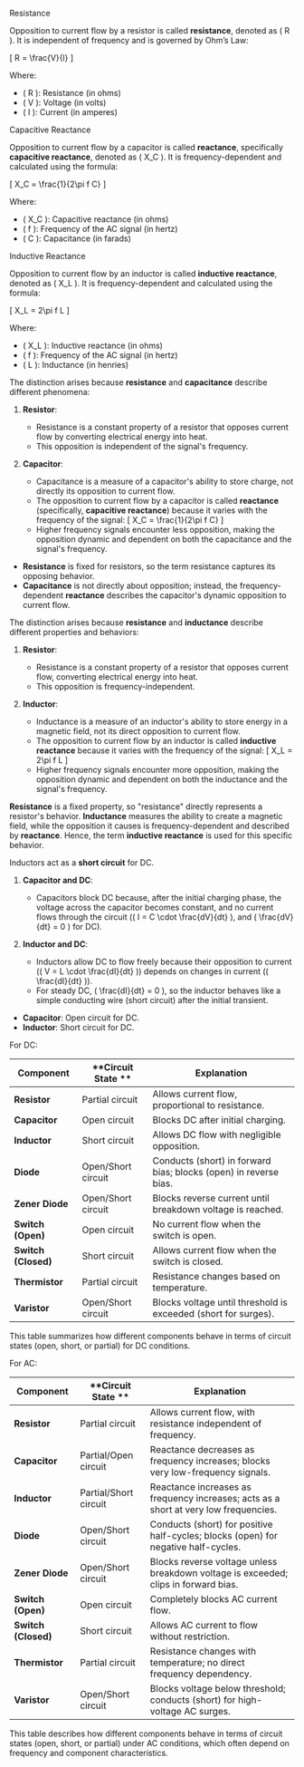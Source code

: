 Resistance

Opposition to current flow by a resistor is called **resistance**, denoted as \( R \). It is independent of frequency and is governed by Ohm’s Law:

\[
R = \frac{V}{I}
\]

Where:
- \( R \): Resistance (in ohms)
- \( V \): Voltage (in volts)
- \( I \): Current (in amperes)

Capacitive Reactance

Opposition to current flow by a capacitor is called **reactance**, specifically **capacitive reactance**, denoted as \( X_C \). It is frequency-dependent and calculated using the formula:

\[
X_C = \frac{1}{2\pi f C}
\]

Where:
- \( X_C \): Capacitive reactance (in ohms)
- \( f \): Frequency of the AC signal (in hertz)
- \( C \): Capacitance (in farads)

Inductive Reactance

Opposition to current flow by an inductor is called **inductive reactance**, denoted as \( X_L \). It is frequency-dependent and calculated using the formula:

\[
X_L = 2\pi f L
\]

Where:
- \( X_L \): Inductive reactance (in ohms)
- \( f \): Frequency of the AC signal (in hertz)
- \( L \): Inductance (in henries)

The distinction arises because **resistance** and **capacitance** describe different phenomena:

1. **Resistor**:
   - Resistance is a constant property of a resistor that opposes current flow by converting electrical energy into heat.
   - This opposition is independent of the signal's frequency.

2. **Capacitor**:
   - Capacitance is a measure of a capacitor's ability to store charge, not directly its opposition to current flow.
   - The opposition to current flow by a capacitor is called **reactance** (specifically, **capacitive reactance**) because it varies with the frequency of the signal:
     \[
     X_C = \frac{1}{2\pi f C}
     \]
   - Higher frequency signals encounter less opposition, making the opposition dynamic and dependent on both the capacitance and the signal's frequency.

- **Resistance** is fixed for resistors, so the term resistance captures its opposing behavior.
- **Capacitance** is not directly about opposition; instead, the frequency-dependent **reactance** describes the capacitor's dynamic opposition to current flow.

The distinction arises because **resistance** and **inductance** describe different properties and behaviors:

1. **Resistor**:

   - Resistance is a constant property of a resistor that opposes current flow, converting electrical energy into heat.
   - This opposition is frequency-independent.

2. **Inductor**:

   - Inductance is a measure of an inductor's ability to store energy in a magnetic field, not its direct opposition to current flow.
   - The opposition to current flow by an inductor is called **inductive reactance** because it varies with the frequency of the signal:
     \[
     X_L = 2\pi f L
     \]
   - Higher frequency signals encounter more opposition, making the opposition dynamic and dependent on both the inductance and the signal's frequency.

**Resistance** is a fixed property, so "resistance" directly represents a resistor's behavior.
**Inductance** measures the ability to create a magnetic field, while the opposition it causes is frequency-dependent and described by **reactance**. Hence, the term **inductive reactance** is used for this specific behavior.

Inductors act as a **short circuit** for DC.

1. **Capacitor and DC**:
   - Capacitors block DC because, after the initial charging phase, the voltage across the capacitor becomes constant, and no current flows through the circuit (\( I = C \cdot \frac{dV}{dt} \), and \( \frac{dV}{dt} = 0 \) for DC).

2. **Inductor and DC**:
   - Inductors allow DC to flow freely because their opposition to current (\( V = L \cdot \frac{dI}{dt} \)) depends on changes in current (\( \frac{dI}{dt} \)).
   - For steady DC, \( \frac{dI}{dt} = 0 \), so the inductor behaves like a simple conducting wire (short circuit) after the initial transient.

- **Capacitor**: Open circuit for DC.
- **Inductor**: Short circuit for DC.

For DC:

| **Component**       | **Circuit State          **   | **Explanation**                                   |
|----------------------|------------------------------|--------------------------------------------------|
| **Resistor**         | Partial circuit             | Allows current flow, proportional to resistance. |
| **Capacitor**        | Open circuit                | Blocks DC after initial charging.               |
| **Inductor**         | Short circuit               | Allows DC flow with negligible opposition.       |
| **Diode**            | Open/Short circuit          | Conducts (short) in forward bias; blocks (open) in reverse bias. |
| **Zener Diode**      | Open/Short circuit          | Blocks reverse current until breakdown voltage is reached. |
| **Switch (Open)**    | Open circuit                | No current flow when the switch is open.         |
| **Switch (Closed)**  | Short circuit               | Allows current flow when the switch is closed.   |
| **Thermistor**       | Partial circuit             | Resistance changes based on temperature.         |
| **Varistor**         | Open/Short circuit          | Blocks voltage until threshold is exceeded (short for surges). |

This table summarizes how different components behave in terms of circuit states (open, short, or partial) for DC conditions.

For AC:

| **Component**       | **Circuit State           **        | **Explanation**                                                                 |
|----------------------|------------------------------------|---------------------------------------------------------------------------------|
| **Resistor**         | Partial circuit                  | Allows current flow, with resistance independent of frequency.                  |
| **Capacitor**        | Partial/Open circuit             | Reactance decreases as frequency increases; blocks very low-frequency signals.  |
| **Inductor**         | Partial/Short circuit            | Reactance increases as frequency increases; acts as a short at very low frequencies. |
| **Diode**            | Open/Short circuit               | Conducts (short) for positive half-cycles; blocks (open) for negative half-cycles. |
| **Zener Diode**      | Open/Short circuit               | Blocks reverse voltage unless breakdown voltage is exceeded; clips in forward bias. |
| **Switch (Open)**    | Open circuit                     | Completely blocks AC current flow.                                              |
| **Switch (Closed)**  | Short circuit                    | Allows AC current to flow without restriction.                                   |
| **Thermistor**       | Partial circuit                  | Resistance changes with temperature; no direct frequency dependency.            |
| **Varistor**         | Open/Short circuit               | Blocks voltage below threshold; conducts (short) for high-voltage AC surges.    |

This table describes how different components behave in terms of circuit states (open, short, or partial) under AC conditions, which often depend on frequency and component characteristics.
